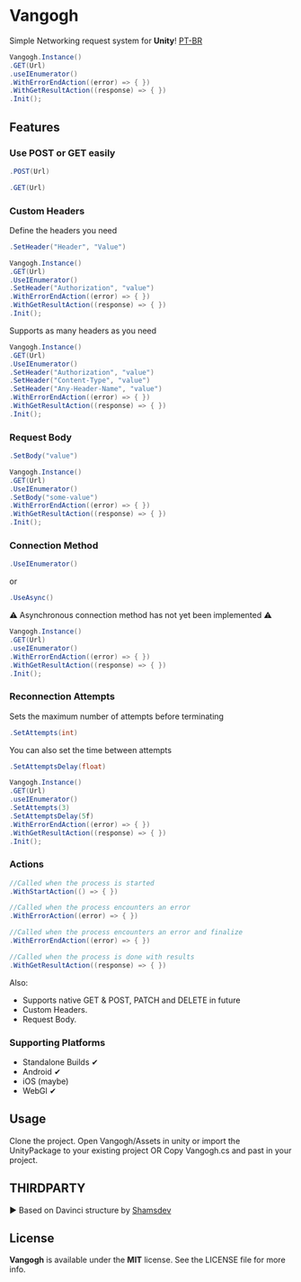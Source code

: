 # Vangogh
 Simple Networking request system for **Unity**! [PT-BR](https://github.com/NyanHeavy/Vangogh/blob/main/README_PTBR.md)

```csharp
Vangogh.Instance()
.GET(Url)
.useIEnumerator()
.WithErrorEndAction((error) => { })
.WithGetResultAction((response) => { })
.Init();
```

Features
---
### Use POST or GET easily
```csharp
.POST(Url)
```
```csharp
.GET(Url)
```
### Custom Headers
Define the headers you need
```csharp
.SetHeader("Header", "Value")
```
```csharp
Vangogh.Instance()
.GET(Url)
.UseIEnumerator()
.SetHeader("Authorization", "value")
.WithErrorEndAction((error) => { })
.WithGetResultAction((response) => { })
.Init();
```
Supports as many headers as you need
```csharp
Vangogh.Instance()
.GET(Url)
.UseIEnumerator()
.SetHeader("Authorization", "value")
.SetHeader("Content-Type", "value")
.SetHeader("Any-Header-Name", "value")
.WithErrorEndAction((error) => { })
.WithGetResultAction((response) => { })
.Init();
```
### Request Body
```csharp
.SetBody("value")
```
```csharp
Vangogh.Instance()
.GET(Url)
.UseIEnumerator()
.SetBody("some-value")
.WithErrorEndAction((error) => { })
.WithGetResultAction((response) => { })
.Init();
```
### Connection Method
```csharp
.UseIEnumerator()
```
or
```csharp
.UseAsync()
```
⚠ Asynchronous connection method has not yet been implemented ⚠
```csharp
Vangogh.Instance()
.GET(Url)
.useIEnumerator()
.WithErrorEndAction((error) => { })
.WithGetResultAction((response) => { })
.Init();
```
### Reconnection Attempts
Sets the maximum number of attempts before terminating
```csharp
.SetAttempts(int)
```
You can also set the time between attempts
```csharp
.SetAttemptsDelay(float)
```
```csharp
Vangogh.Instance()
.GET(Url)
.useIEnumerator()
.SetAttempts(3)
.SetAttemptsDelay(5f)
.WithErrorEndAction((error) => { })
.WithGetResultAction((response) => { })
.Init();
```
### Actions
```csharp
//Called when the process is started
.WithStartAction(() => { })

//Called when the process encounters an error
.WithErrorAction((error) => { })

//Called when the process encounters an error and finalize
.WithErrorEndAction((error) => { })

//Called when the process is done with results
.WithGetResultAction((response) => { })
```

Also:
- Supports native GET & POST, PATCH and DELETE in future
- Custom Headers.
- Request Body.

### Supporting Platforms
- Standalone Builds ✔
- Android ✔
- iOS (maybe)
- WebGl ✔

Usage
----
Clone the project. Open Vangogh/Assets in unity or import the UnityPackage to your existing project
OR
Copy Vangogh.cs and past in your project.

THIRDPARTY
----
 ▶ Based on Davinci structure by [Shamsdev](https://github.com/shamsdev/davinci)

License
----
**Vangogh** is available under the **MIT** license. See the LICENSE file for more info.
